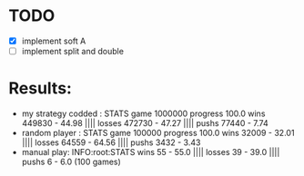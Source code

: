 # TODO
-[x] implement soft A
-[ ] implement split and double
# Results:
- my strategy codded : STATS game 1000000 progress 100.0 wins 449830 - 44.98 |||| losses 472730 - 47.27 |||| pushs 77440 - 7.74
- random player : STATS game 100000 progress 100.0 wins 32009 - 32.01 |||| losses 64559 - 64.56 |||| pushs 3432 - 3.43
- manual play: INFO:root:STATS wins 55 - 55.0 |||| losses 39 - 39.0 |||| pushs 6 - 6.0 (100 games)

